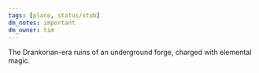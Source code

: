```yaml
---
tags: [place, status/stub]
dm_notes: important
dm_owner: tim
---
```


The Drankorian-era ruins of an underground forge, charged with elemental magic. 